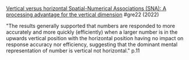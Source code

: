 [Vertical versus horizontal Spatial-Numerical Associations (SNA): A processing advantage for the vertical dimension](https://doi.org/10.1371/journal.pone.0262559) #gre22 (2022)

"The results generally supported that numbers are responded to more accurately and more quickly (efficiently) when a larger number is in the upwards vertical position with the horizontal position having no impact on response accuracy nor efficiency, suggesting that the dominant mental representation of number is vertical not horizontal." p.11

